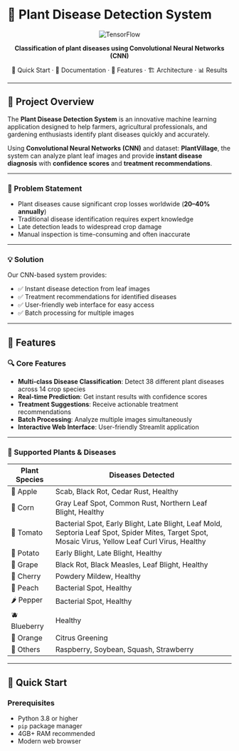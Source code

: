# 🌱 Plant Disease Detection System  

<div align="center">

![TensorFlow](https://img.shields.io/badge/TensorFlow-DeepLearning-orange)

**Classification of plant diseases using Convolutional Neural Networks (CNN)**  

🚀 Quick Start · 📖 Documentation · 🎯 Features · 🏗️ Architecture · 📊 Results  

</div>

---

## 🌟 Project Overview  
The **Plant Disease Detection System** is an innovative machine learning application designed to help farmers, agricultural professionals, and gardening enthusiasts identify plant diseases quickly and accurately.  

Using **Convolutional Neural Networks (CNN)** and dataset: **PlantVillage**, the system can analyze plant leaf images and provide **instant disease diagnosis** with **confidence scores** and **treatment recommendations**.  

---

### 🎯 Problem Statement  
- Plant diseases cause significant crop losses worldwide (**20–40% annually**)  
- Traditional disease identification requires expert knowledge  
- Late detection leads to widespread crop damage  
- Manual inspection is time-consuming and often inaccurate  

---

### 💡 Solution  
Our CNN-based system provides:  
- ✅ Instant disease detection from leaf images  
- ✅ Treatment recommendations for identified diseases  
- ✅ User-friendly web interface for easy access  
- ✅ Batch processing for multiple images  

---

## 🎯 Features  

### 🔍 Core Features  
- **Multi-class Disease Classification**: Detect 38 different plant diseases across 14 crop species  
- **Real-time Prediction**: Get instant results with confidence scores  
- **Treatment Suggestions**: Receive actionable treatment recommendations  
- **Batch Processing**: Analyze multiple images simultaneously  
- **Interactive Web Interface**: User-friendly Streamlit application  

---

### 🌿 Supported Plants & Diseases  

| Plant Species | Diseases Detected |
|---------------|-------------------|
| 🍎 Apple      | Scab, Black Rot, Cedar Rust, Healthy |
| 🌽 Corn       | Gray Leaf Spot, Common Rust, Northern Leaf Blight, Healthy |
| 🍅 Tomato     | Bacterial Spot, Early Blight, Late Blight, Leaf Mold, Septoria Leaf Spot, Spider Mites, Target Spot, Mosaic Virus, Yellow Leaf Curl Virus, Healthy |
| 🥔 Potato     | Early Blight, Late Blight, Healthy |
| 🍇 Grape      | Black Rot, Black Measles, Leaf Blight, Healthy |
| 🍑 Cherry     | Powdery Mildew, Healthy |
| 🍑 Peach      | Bacterial Spot, Healthy |
| 🌶️ Pepper     | Bacterial Spot, Healthy |
| 🫐 Blueberry  | Healthy |
| 🍊 Orange     | Citrus Greening |
| 🥬 Others     | Raspberry, Soybean, Squash, Strawberry |

---

## 🚀 Quick Start  

### Prerequisites  
- Python 3.8 or higher  
- `pip` package manager  
- 4GB+ RAM recommended  
- Modern web browser  
